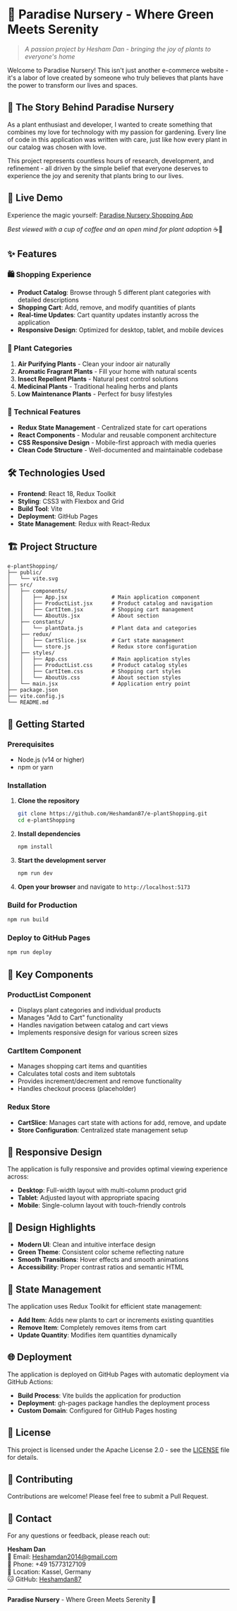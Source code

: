 # 🌱 Paradise Nursery - Where Green Meets Serenity

> *A passion project by Hesham Dan - bringing the joy of plants to everyone's home*

Welcome to Paradise Nursery! This isn't just another e-commerce website - it's a labor of love created by someone who truly believes that plants have the power to transform our lives and spaces.

## 🌿 The Story Behind Paradise Nursery

As a plant enthusiast and developer, I wanted to create something that combines my love for technology with my passion for gardening. Every line of code in this application was written with care, just like how every plant in our catalog was chosen with love.

This project represents countless hours of research, development, and refinement - all driven by the simple belief that everyone deserves to experience the joy and serenity that plants bring to our lives.

## 🚀 Live Demo

Experience the magic yourself: [Paradise Nursery Shopping App](https://Heshamdan87.github.io/e-plantShopping)

*Best viewed with a cup of coffee and an open mind for plant adoption* ☕🌱

## ✨ Features

### 🛍️ Shopping Experience
- **Product Catalog**: Browse through 5 different plant categories with detailed descriptions
- **Shopping Cart**: Add, remove, and modify quantities of plants
- **Real-time Updates**: Cart quantity updates instantly across the application
- **Responsive Design**: Optimized for desktop, tablet, and mobile devices

### 🏪 Plant Categories
1. **Air Purifying Plants** - Clean your indoor air naturally
2. **Aromatic Fragrant Plants** - Fill your home with natural scents
3. **Insect Repellent Plants** - Natural pest control solutions
4. **Medicinal Plants** - Traditional healing herbs and plants
5. **Low Maintenance Plants** - Perfect for busy lifestyles

### 🔧 Technical Features
- **Redux State Management** - Centralized state for cart operations
- **React Components** - Modular and reusable component architecture
- **CSS Responsive Design** - Mobile-first approach with media queries
- **Clean Code Structure** - Well-documented and maintainable codebase

## 🛠️ Technologies Used

- **Frontend**: React 18, Redux Toolkit
- **Styling**: CSS3 with Flexbox and Grid
- **Build Tool**: Vite
- **Deployment**: GitHub Pages
- **State Management**: Redux with React-Redux

## 🏗️ Project Structure

```
e-plantShopping/
├── public/
│   └── vite.svg
├── src/
│   ├── components/
│   │   ├── App.jsx              # Main application component
│   │   ├── ProductList.jsx      # Product catalog and navigation
│   │   ├── CartItem.jsx         # Shopping cart management
│   │   └── AboutUs.jsx          # About section
│   ├── constants/
│   │   └── plantData.js         # Plant data and categories
│   ├── redux/
│   │   ├── CartSlice.jsx        # Cart state management
│   │   └── store.js             # Redux store configuration
│   ├── styles/
│   │   ├── App.css              # Main application styles
│   │   ├── ProductList.css      # Product catalog styles
│   │   ├── CartItem.css         # Shopping cart styles
│   │   └── AboutUs.css          # About section styles
│   └── main.jsx                 # Application entry point
├── package.json
├── vite.config.js
└── README.md
```

## 🚀 Getting Started

### Prerequisites
- Node.js (v14 or higher)
- npm or yarn

### Installation

1. **Clone the repository**
   ```bash
   git clone https://github.com/Heshamdan87/e-plantShopping.git
   cd e-plantShopping
   ```

2. **Install dependencies**
   ```bash
   npm install
   ```

3. **Start the development server**
   ```bash
   npm run dev
   ```

4. **Open your browser** and navigate to `http://localhost:5173`

### Build for Production

```bash
npm run build
```

### Deploy to GitHub Pages

```bash
npm run deploy
```

## 🎯 Key Components

### ProductList Component
- Displays plant categories and individual products
- Manages "Add to Cart" functionality
- Handles navigation between catalog and cart views
- Implements responsive design for various screen sizes

### CartItem Component
- Manages shopping cart items and quantities
- Calculates total costs and item subtotals
- Provides increment/decrement and remove functionality
- Handles checkout process (placeholder)

### Redux Store
- **CartSlice**: Manages cart state with actions for add, remove, and update
- **Store Configuration**: Centralized state management setup

## 📱 Responsive Design

The application is fully responsive and provides optimal viewing experience across:
- **Desktop**: Full-width layout with multi-column product grid
- **Tablet**: Adjusted layout with appropriate spacing
- **Mobile**: Single-column layout with touch-friendly controls

## 🎨 Design Highlights

- **Modern UI**: Clean and intuitive interface design
- **Green Theme**: Consistent color scheme reflecting nature
- **Smooth Transitions**: Hover effects and smooth animations
- **Accessibility**: Proper contrast ratios and semantic HTML

## 🔄 State Management

The application uses Redux Toolkit for efficient state management:
- **Add Item**: Adds new plants to cart or increments existing quantities
- **Remove Item**: Completely removes items from cart
- **Update Quantity**: Modifies item quantities dynamically

## 🌐 Deployment

The application is deployed on GitHub Pages with automatic deployment via GitHub Actions:
- **Build Process**: Vite builds the application for production
- **Deployment**: gh-pages package handles the deployment process
- **Custom Domain**: Configured for GitHub Pages hosting

## 📄 License

This project is licensed under the Apache License 2.0 - see the [LICENSE](LICENSE) file for details.

## 🤝 Contributing

Contributions are welcome! Please feel free to submit a Pull Request.

## 📧 Contact

For any questions or feedback, please reach out:

**Hesham Dan**  
📧 Email: [Heshamdan2014@gmail.com](mailto:Heshamdan2014@gmail.com)  
📱 Phone: +49 15773127109  
📍 Location: Kassel, Germany  
🐱 GitHub: [Heshamdan87](https://github.com/Heshamdan87)

---

**Paradise Nursery** - Where Green Meets Serenity 🌿
